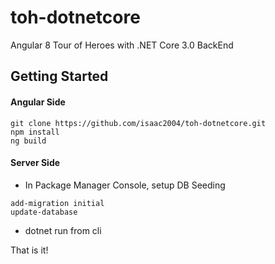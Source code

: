 # toh-dotnetcore
Angular 8 Tour of Heroes with .NET Core 3.0 BackEnd

## Getting Started
#### Angular Side
````
git clone https://github.com/isaac2004/toh-dotnetcore.git
npm install
ng build
````

#### Server Side
- In Package Manager Console, setup DB Seeding
````
add-migration initial
update-database
````
- dotnet run from cli


That is it!
